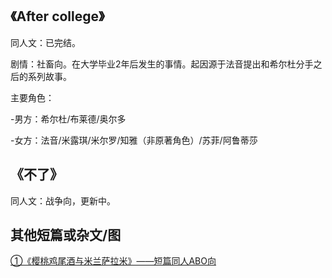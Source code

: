 ## 《After college》
同人文：已完结。

剧情：社畜向。在大学毕业2年后发生的事情。起因源于法音提出和希尔杜分手之后的系列故事。</br>

主要角色：

-男方：希尔杜/布莱德/奥尔多

-女方：法音/米露琪/米尔罗/知雅（非原著角色）/苏菲/阿鲁蒂莎

## 《不了》
同人文：战争向，更新中。

## 其他短篇或杂文/图
<a href="https://github.com/kerrymoonfly/wonderland.github.io/blob/kerrymoonfly-%E6%A8%B1%E6%A1%83%E9%B8%A1%E5%B0%BE%E9%85%92%E4%B8%8E%E7%B1%B3%E5%85%B0%E8%90%A8%E6%8B%89%E7%B1%B3/cherrynovel.md">
 ①《樱桃鸡尾酒与米兰萨拉米》——短篇同人ABO向</a>




